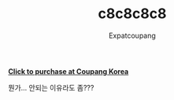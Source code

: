 ﻿---
layout: post
title: "c8c8c8c8"
author: Expatcoupang
categories: [ interior, coupang ]
image: assets/images/12.jpg
featured: true
hidden: true
---

<a href="https://coupa.ng/ccn7Qp"><b> Click to purchase at Coupang Korea <font color='#01579B'></font></b></a>

뭔가... 안되는 이유라도 좀???
